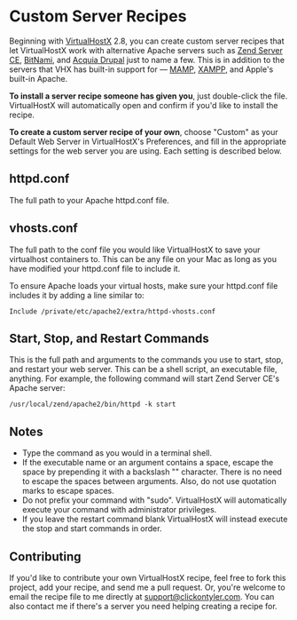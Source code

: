 # Custom Server Recipes

Beginning with [VirtualHostX](http://clickontyler.com/virtualhostx/) 2.8, you can create custom server recipes that let VirtualHostX work with alternative Apache servers such as [Zend Server CE](http://www.zend.com/en/products/server-ce/), [BitNami](http://bitnami.org/), and [Acquia Drupal](http://acquia.com/products-services/acquia-drupal) just to name a few. This is in addition to the servers that VHX has built-in support for &mdash; [MAMP](http://bitbob.com/mac-web-development-made-easy), [XAMPP](http://www.apachefriends.org/en/xampp.html), and Apple's built-in Apache.

**To install a server recipe someone has given you**, just double-click the file. VirtualHostX will automatically open and confirm if you'd like to install the recipe.

**To create a custom server recipe of your own**, choose "Custom" as your Default Web Server in VirtualHostX's Preferences, and fill in the appropriate settings for the web server you are using. Each setting is described below.

## httpd.conf

The full path to your Apache httpd.conf file.

## vhosts.conf

The full path to the conf file you would like VirtualHostX to save your virtualhost containers to. This can be any file on your Mac as long as you have modified your httpd.conf file to include it.

To ensure Apache loads your virtual hosts, make sure your httpd.conf file includes it by adding a line similar to:

    Include /private/etc/apache2/extra/httpd-vhosts.conf

## Start, Stop, and Restart Commands


This is the full path and arguments to the commands you use to start, stop, and restart your web server. This can be a shell script, an executable file, anything. For example, the following command will start Zend Server CE's Apache server:

    /usr/local/zend/apache2/bin/httpd -k start

## Notes

 * Type the command as you would in a terminal shell. 
 * If the executable name or an argument contains a space, escape the space by prepending it with a backslash "\" character. There is no need to escape the spaces between arguments. Also, do not use quotation marks to escape spaces.
 * Do not prefix your command with "sudo". VirtualHostX will automatically execute your command with administrator privileges.
 * If you leave the restart command blank VirtualHostX will instead execute the stop and start commands in order.

## Contributing

If you'd like to contribute your own VirtualHostX recipe, feel free to fork this project, add your recipe, and send me a pull request. Or, you're welcome to email the recipe file to me directly at [support@clickontyler.com](mailto:support@clickontyler.com). You can also contact me if there's a server you need helping creating a recipe for.